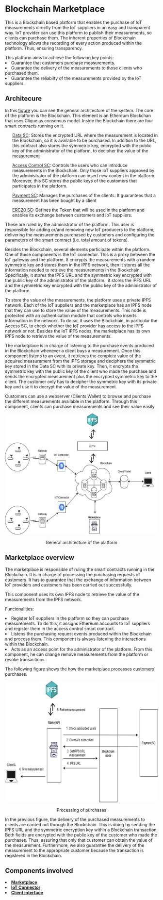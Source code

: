 <h1>Blockchain Marketplace</h1>
This is a Blockchain based platform that enables the purchase of IoT measurements directly from the IoT suppliers in an easy and transparent way. IoT provider can use this platform to publish their measurements, so clients can purchase them. The inherent properties of Blockchain technology allows the recording of every action produced within the platform. Thus, ensuring transparency.

<p></p>
This platform aims to achieve the following key points:
<li>Guarantee that customers purchase measurements.</li>
<li>Guarantee the delivery of the measurements to those clients who purchased them.</li>
<li>Guarantee the reliabilty of the measurements provided by the IoT suppliers.</li>
<p></p>

<h2>Architecure</h2>
In this <a href="#gen-arch">figure</a> you can see the general architecture of the system. The core of the platform is the Blockchain. This element is an Ethereum Blockchan that uses Clique as consensus model. Inside the Blockchain there are four smart contracts running on it.

<ul><a href="./storage/contracts/dataContract/data.sol">Data SC</a>: Stores the encrypted URL where the measurement is located in the Blockchain, so it is available to be purchased. In addition to the URL,  this contract also stores the symmetric key, encrypted with the public key of the administrator of the platform,  to decipher the value of the measurement </ul>
<ul><a href="./storage/contracts/accessContract/accessContract.sol">Access Control SC</a>: Controls the users who can introduce measurements in the Blockchain. Only those IoT suppliers approved by the administrator of the platform can insert new content in the platform. Moreover, this SC stores the public keys of the customers that participates in the platform.</ul>
<ul><a href="./storage/contracts/balanceContract/balance.sol">Payment SC</a>: Manages the purchases of the clients. It guarantees that a measurement has been bought by a client</ul>
<ul><a href="./storage/contracts/balanceContract/ERC20.sol">ERC20 SC</a>: Defines the Token that will be used in the platform and enables its exchange between customers and IoT suppliers.</ul>

These are ruled by the administrator of the platform. This user is responsible for adding or/and removing new IoT producers to the platform, delivering the measurements purchased by customers and configuring the parameters of the smart contract (i.e. total amount of tokens).

Besides the Blockchain, several elements participate within the platform. One of these components is the IoT connector. This is a proxy between the IoT gateway and the platform. It encrypts the measurements with a random symmetric key and stores them in the IPFS network, then it stores all the information needed to retrieve the measurements in the Blockchain. Specifically, it stores the IPFS URL and the symmetric key encrypted with the public key of the administrator of the platform., it stores the IPFS URL and the symmetric key encrypted with the public key of the administrator of the platform.

To store the value of the measurements, the platform uses a private IPFS network. Each of the IoT suppliers and the marketplace has an IPFS node that they can use to store the value of the measurements. This node is protected with an authentication module that controls who inserts information in the network. To do so, it uses the Blockchain, in particular the Access SC, to check whether the IoT provider has access to the IPFS network or not. Besides the IoT IPFS nodes, the marketplace has its own IPFS node to retrieve the value of the measurements.

The marketplace is in charge of listening to the purchase events produced in the Blockchain whenever a client buys a measurement. Once this component listens to an event, it retrieves the complete value of the acquired measurement from the IPFS storage and deciphers the symmetric key stored in the Data SC with its private key. Then, it encrypts the symmetric key with the public key of the client who made the purchase and sends the encrypted measurement plus the encrypted symmetric key to the client. The customer only has to decipher the symmetric key with its private key and use it to decrypt the value of the measurement. 

Customers can use a webserver (Clients Wallet) to browse and purchase the different measurements available in the platform. Through this component, clients can purchase measurements and see their value easily. 

<p align="center">
  <img src="docs/images/gen-arch.png" height="400px" width="700px" alt="Image">
  <p align="center" id="gen-arch">General architecture of the platform</p>
</p>

<h2 id="marketplace">Marketplace overview</h2>
The marketplace is responsible of ruling the smart contracts running in the Blockchain. It is in charge of processing the purchasing requests of customers. It has to guarantee that the exchange of information between IoT providers and customers has been carried out successfully.

This component uses its own IPFS node to retrieve the value of the measurements from the IPFS network.

Funcionalities:
<li>Register IoT suppliers in the platform so they can purchase measurements. To do this, it assigns Ethereum accounts to IoT suppliers and register them in the access control smart contract.</li>
<li>Listens the purchasing request events produced within the Blockchain and process them. This component is always listening the interactions within the Blockchain.</li>
<li>Acts as an access point for the administrator of the platform. From this component, he can change remove measurements from the platform or revoke transactions.</li>

<p></p>
The following figure shows the how the marketplace processes customers' purchases.
<p align="center">
  <img src="docs/images/marketplace-scheme.png" height="400px" width="700px" alt="Image">
  <p align="center" id="purchases">Processing of purchases</p>
</p>

In the previous figure, the delivery of the purchased measurements to clients are carried out through the Blockchain. This is doing by sending the IPFS URL and the symmetric encryption key within a Blockchain transaction. Both fields are encrypted with the public key of the customer who made the purchases. Thus, assuring that only that customer can obtain the value of the measurement. Furthermore, we also guarantee the delivery of the measurement to the appropriate customer because the transaction is registered in the Blockchain.

<p></p>
<h2>Components involved</h2>
<li><strong><a href="#marketplace">Marketplace</a></strong></li>
<li><strong><a href="https://github.com/igonzaleztak/IoT-proxy">IoT Connector</a></strong></li>
<li><strong><a href="">Client interface</a></strong></li>